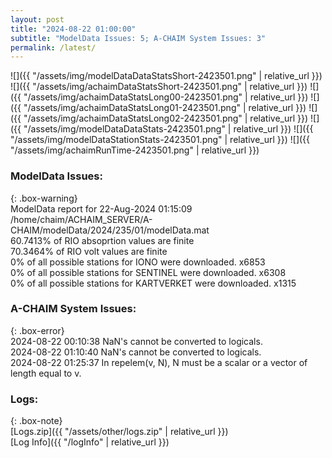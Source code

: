 ```yaml
---
layout: post
title: "2024-08-22 01:00:00"
subtitle: "ModelData Issues: 5; A-CHAIM System Issues: 3"
permalink: /latest/
---
```


![]({{ "/assets/img/modelDataDataStatsShort-2423501.png" | relative_url }})
![]({{ "/assets/img/achaimDataStatsShort-2423501.png" | relative_url }})
![]({{ "/assets/img/achaimDataStatsLong00-2423501.png" | relative_url }})
![]({{ "/assets/img/achaimDataStatsLong01-2423501.png" | relative_url }})
![]({{ "/assets/img/achaimDataStatsLong02-2423501.png" | relative_url }})
![]({{ "/assets/img/modelDataDataStats-2423501.png" | relative_url }})
![]({{ "/assets/img/modelDataStationStats-2423501.png" | relative_url }})
![]({{ "/assets/img/achaimRunTime-2423501.png" | relative_url }})


### ModelData Issues:  
  
{: .box-warning}  
 ModelData report for 22-Aug-2024 01:15:09   
 /home/chaim/ACHAIM_SERVER/A-CHAIM/modelData/2024/235/01/modelData.mat   
 60.7413% of RIO absoprtion values are finite   
 70.3464% of RIO volt values are finite   
 0% of all possible stations for IONO were downloaded. x6853   
 0% of all possible stations for SENTINEL were downloaded. x6308   
 0% of all possible stations for KARTVERKET were downloaded. x1315   
  
### A-CHAIM System Issues:  
  
{: .box-error}  
2024-08-22 00:10:38 NaN's cannot be converted to logicals.  
2024-08-22 01:10:40 NaN's cannot be converted to logicals.  
2024-08-22 01:25:37 In repelem(v, N), N must be a scalar or a vector of length equal to v.  

### Logs:  
  
{: .box-note}  
[Logs.zip]({{ "/assets/other/logs.zip" | relative_url }})  
[Log Info]({{ "/logInfo" | relative_url }})  
